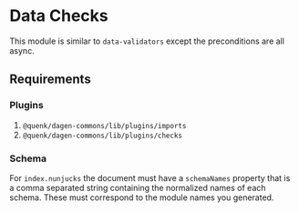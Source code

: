 # Data Checks

This module is similar to `data-validators` except the preconditions are all
async.

## Requirements

### Plugins
1. `@quenk/dagen-commons/lib/plugins/imports`
2. `@quenk/dagen-commons/lib/plugins/checks`

### Schema
For `index.nunjucks` the document must have a `schemaNames` property that is
a comma separated string containing the normalized names of each schema. These
must correspond to the module names you generated.
